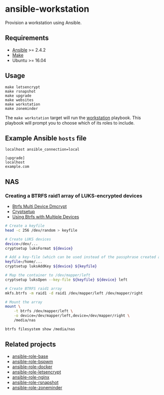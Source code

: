 # ansible-workstation

Provision a workstation using Ansible.

## Requirements

* [Ansible](https://www.ansible.com/) >= 2.4.2
* [Make](https://www.gnu.org/software/make/)
* Ubuntu >= 16.04

## Usage

```
make letsencrypt
make rsnapshot
make upgrade
make websites
make workstation
make zoneminder
```

The `make workstation` target will run the [workstation](./workstation.yml) playbook.
This playbook will prompt you to choose which of its roles to include.

## Example Ansible `hosts` file

```
localhost ansible_connection=local

[upgrade]
localhost
example.com
```

## NAS

### Creating a BTRFS raid1 array of LUKS-encrypted devices

- [Btrfs Multi Device Dmcrypt](http://marc.merlins.org/perso/btrfs/post_2014-04-27_Btrfs-Multi-Device-Dmcrypt.html)
- [Cryptsetup](https://gitlab.com/cryptsetup/cryptsetup)
- [Using Btrfs with Multiple Devices](https://btrfs.wiki.kernel.org/index.php/Using_Btrfs_with_Multiple_Devices)

```bash
# Create a keyfile
head -c 256 /dev/random > keyfile

# Create LUKS devices
device=/dev/...
cryptsetup luksFormat ${device}

# Add a key-file (which can be used instead of the passphrase created above)
keyfile=/home/...
cryptsetup luksAddKey ${device} ${keyfile}

# Map the container to /dev/mapper/left
cryptsetup luksOpen --key-file ${keyfile} ${device} left

# Create BTRFS raid1 array
mkfs.btrfs -m raid1 -d raid1 /dev/mapper/left /dev/mapper/right

# Mount the array
mount \
    -t btrfs /dev/mapper/left \
    -o device=/dev/mapper/left,device=/dev/mapper/right \
    /media/nas

btrfs filesystem show /media/nas
```

## Related projects

* [ansible-role-base](https://github.com/andornaut/ansible-role-base)
* [ansible-role-bspwm](https://github.com/andornaut/ansible-role-bspwm)
* [ansible-role-docker](https://github.com/andornaut/ansible-role-docker)
* [ansible-role-letsencrypt](https://github.com/andornaut/ansible-role-letsencrypt)
* [ansible-role-nginx](https://github.com/andornaut/ansible-role-nginx)
* [ansible-role-rsnapshot](https://github.com/andornaut/ansible-role-rsnapshot)
* [ansible-role-zoneminder](https://github.com/andornaut/ansible-role-zoneminder)
